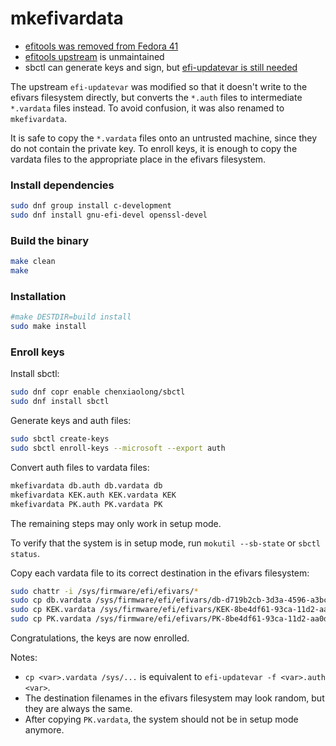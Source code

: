 # mkefivardata

* [efitools was removed from Fedora 41](https://discussion.fedoraproject.org/t/f41-secure-boot-with-only-your-own-keys/138120)
* [efitools upstream](https://web.git.kernel.org/pub/scm/linux/kernel/git/jejb/efitools.git/) is unmaintained
* sbctl can generate keys and sign, but [efi-updatevar is still needed](https://github.com/Foxboron/sbctl/issues/434)

The upstream `efi-updatevar` was modified so that it doesn't write to the efivars filesystem directly, but converts the `*.auth` files to intermediate `*.vardata` files instead. To avoid confusion, it was also renamed to `mkefivardata`.

It is safe to copy the `*.vardata` files onto an untrusted machine, since they do not contain the private key. To enroll keys, it is enough to copy the vardata files to the appropriate place in the efivars filesystem.

### Install dependencies

```sh
sudo dnf group install c-development
sudo dnf install gnu-efi-devel openssl-devel
```

### Build the binary

```sh
make clean
make
```

### Installation

```sh
#make DESTDIR=build install
sudo make install
```

### Enroll keys

Install sbctl:

```sh
sudo dnf copr enable chenxiaolong/sbctl
sudo dnf install sbctl
```

Generate keys and auth files:

```sh
sudo sbctl create-keys
sudo sbctl enroll-keys --microsoft --export auth
```

Convert auth files to vardata files:

```sh
mkefivardata db.auth db.vardata db
mkefivardata KEK.auth KEK.vardata KEK
mkefivardata PK.auth PK.vardata PK
```

The remaining steps may only work in setup mode.

To verify that the system is in setup mode, run `mokutil --sb-state` or `sbctl status`.

Copy each vardata file to its correct destination in the efivars filesystem:

```sh
sudo chattr -i /sys/firmware/efi/efivars/*
sudo cp db.vardata /sys/firmware/efi/efivars/db-d719b2cb-3d3a-4596-a3bc-dad00e67656f
sudo cp KEK.vardata /sys/firmware/efi/efivars/KEK-8be4df61-93ca-11d2-aa0d-00e098032b8c
sudo cp PK.vardata /sys/firmware/efi/efivars/PK-8be4df61-93ca-11d2-aa0d-00e098032b8c
```

Congratulations, the keys are now enrolled.

Notes:

* `cp <var>.vardata /sys/...` is equivalent to `efi-updatevar -f <var>.auth <var>`.
* The destination filenames in the efivars filesystem may look random, but they are always the same.
* After copying `PK.vardata`, the system should not be in setup mode anymore.
